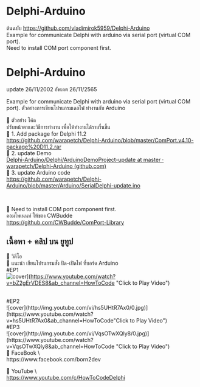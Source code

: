 # Delphi-Arduino
ต้นฉบับ
https://github.com/vladimirok5959/Delphi-Arduino <br>
Example for communicate Delphi with arduino via serial port (virtual COM port). <br>
Need to install COM port component first. <br>

# Delphi-Arduino
update 26/11/2002 
อัพเดต 26/11/2565

Example for communicate Delphi with arduino via serial port (virtual COM port).
ตัวอย่างการเขียนโปรแกรมเดลไฟ ทำงานกับ Arduino

🔷 ตัวอย่าง โค้ด  <br>
ปรับหน้าตาและวิธีการทำงาน เพื่อให้ทำงานได้ราบรื่นขึ้น <br>
📌 1. Add package for Delphi 11.2 <br>
 https://github.com/warapetch/Delphi-Arduino/blob/master/ComPort.v4.10-package%20D11.2.rar <br>
📌 2. update Demo <br>
[Delphi-Arduino/Delphi/ArduinoDemoProject-update at master · warapetch/Delphi-Arduino (github.com)](https://github.com/warapetch/Delphi-Arduino/tree/master/Delphi/ArduinoDemoProject-update) <br>
📌 3. update  Arduino code <br>
https://github.com/warapetch/Delphi-Arduino/blob/master/Arduino/SerialDelphi-update.ino <br>

 <br>

🔷 Need to install COM port component first. <br>
คอมโพเนนท์ ให้ของ CWBudde  <br>
https://github.com/CWBudde/ComPort-Library <br>



## เนื้อหา + คลิป บน ยูทูป <br>
🔷 วิดีโอ <br>
📌 แนะนำ เขียนโปรแกรมสั่ง ปิด-เปิดไฟ ที่บอร์ด Arduino <br>
#EP1 <br>
![cover](http://img.youtube.com/vi/bZ2gErVDES8/0.jpg)](https://www.youtube.com/watch?v=bZ2gErVDES8&ab_channel=HowToCode "Click to Play Video")

 <br>
#EP2 <br>
![cover](http://img.youtube.com/vi/hs5UHtR7Ax0/0.jpg)](https://www.youtube.com/watch?v=hs5UHtR7Ax0&ab_channel=HowToCode"Click to Play Video")

 <br>
#EP3 <br>
![cover](http://img.youtube.com/vi/VqsOTwXQly8/0.jpg)](https://www.youtube.com/watch?v=VqsOTwXQly8&ab_channel=HowToCode "Click to Play Video")

 <br>
🔷 FaceBook  \ <br>
https://www.facebook.com/born2dev <br>

🔷 YouTube  \ <br>
https://www.youtube.com/c/HowToCodeDelphi <br>

